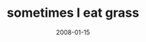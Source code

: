 ---
layout: base.njk
title : 'sometimes I eat grass' 
view_title : 'sometimes I eat grass' 
year : '2008' 
date : '2008-01-15' 
img_file : '/drawing/sometimesieatgrass.png' 
html_file : 'sometimesieatgrass' 
next_html : 'ilosttheonlythingthatmadesensetome.html' 
year_order : '26' 
permalink : "title/{{html_file}}.html"
---